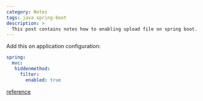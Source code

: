 ```yaml
---
category: Notes
tags: java spring-boot
description: >
  This post contains notes how to enabling upload file on spring boot.
---
```


Add this on application configuration:
```yaml
spring:
  mvc:
   hiddenmethod:
     filter:
       enabled: true
```

[reference](https://github.com/spring-projects/spring-boot/issues/18644)